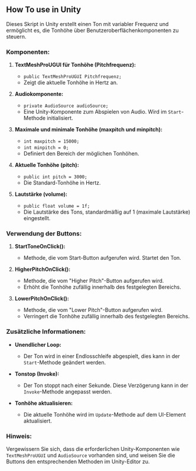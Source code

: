 ## How To use in Unity

Dieses Skript in Unity erstellt einen Ton mit variabler Frequenz und ermöglicht es, die Tonhöhe über Benutzeroberflächenkomponenten zu steuern.

### Komponenten:

1. **TextMeshProUGUI für Tonhöhe (Pitchfrequenz):**
   - `public TextMeshProUGUI Pitchfrequenz;`
   - Zeigt die aktuelle Tonhöhe in Hertz an.

2. **Audiokomponente:**
   - `private AudioSource audioSource;`
   - Eine Unity-Komponente zum Abspielen von Audio. Wird im `Start`-Methode initialisiert.

3. **Maximale und minimale Tonhöhe (maxpitch und minpitch):**
   - `int maxpitch = 15000;`
   - `int minpitch = 0;`
   - Definiert den Bereich der möglichen Tonhöhen.

4. **Aktuelle Tonhöhe (pitch):**
   - `public int pitch = 3000;`
   - Die Standard-Tonhöhe in Hertz.

5. **Lautstärke (volume):**
   - `public float volume = 1f;`
   - Die Lautstärke des Tons, standardmäßig auf 1 (maximale Lautstärke) eingestellt.

### Verwendung der Buttons:

1. **StartToneOnClick():**
   - Methode, die vom Start-Button aufgerufen wird. Startet den Ton.

2. **HigherPitchOnClick():**
   - Methode, die vom "Higher Pitch"-Button aufgerufen wird.
   - Erhöht die Tonhöhe zufällig innerhalb des festgelegten Bereichs.

3. **LowerPitchOnClick():**
   - Methode, die vom "Lower Pitch"-Button aufgerufen wird.
   - Verringert die Tonhöhe zufällig innerhalb des festgelegten Bereichs.

### Zusätzliche Informationen:

- **Unendlicher Loop:**
  - Der Ton wird in einer Endlosschleife abgespielt, dies kann in der `Start`-Methode geändert werden.
  
- **Tonstop (Invoke):**
  - Der Ton stoppt nach einer Sekunde. Diese Verzögerung kann in der `Invoke`-Methode angepasst werden.

- **Tonhöhe aktualisieren:**
  - Die aktuelle Tonhöhe wird im `Update`-Methode auf dem UI-Element aktualisiert.

### Hinweis:

Vergewissern Sie sich, dass die erforderlichen Unity-Komponenten wie `TextMeshProUGUI` und `AudioSource` vorhanden sind, und weisen Sie die Buttons den entsprechenden Methoden im Unity-Editor zu.
